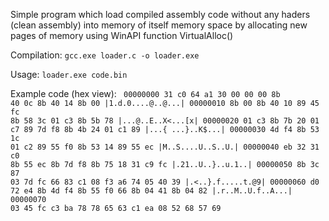 Simple program which load compiled assembly code without any haders (clean assembly) into memory of itself memory space by allocating new pages of memory using WinAPI function VirtualAlloc()

Compilation:
<code>gcc.exe loader.c -o loader.exe</code>

Usage:
<code>loader.exe code.bin</code>

Example code (hex view):
<code>
00000000  31 c0 64 a1 30 00 00 00  8b 40 0c 8b 40 14 8b 00  |1.d.0....@..@...|
00000010  8b 00 8b 40 10 89 45 fc  8b 58 3c 01 c3 8b 5b 78  |...@..E..X<...[x|
00000020  01 c3 8b 7b 20 01 c7 89  7d f8 8b 4b 24 01 c1 89  |...{ ...}..K$...|
00000030  4d f4 8b 53 1c 01 c2 89  55 f0 8b 53 14 89 55 ec  |M..S....U..S..U.|
00000040  eb 32 31 c0 8b 55 ec 8b  7d f8 8b 75 18 31 c9 fc  |.21..U..}..u.1..|
00000050  8b 3c 87 03 7d fc 66 83  c1 08 f3 a6 74 05 40 39  |.<..}.f.....t.@9|
00000060  d0 72 e4 8b 4d f4 8b 55  f0 66 8b 04 41 8b 04 82  |.r..M..U.f..A...|
00000070  03 45 fc c3 ba 78 78 65  63 c1 ea 08 52 68 57 69
</code>
